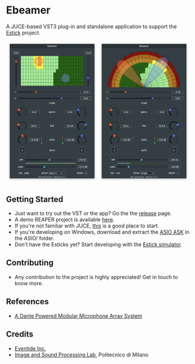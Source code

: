 # Ebeamer 
A JUCE-based VST3 plug-in and standalone application to support the [Estick](https://www.facebook.com/estickproject) project.

![The eBeamer](docs/gui.png)

## Getting Started
- Just want to try out the VST or the app? Go the the [release](https://github.com/listensmart/ebeamer/releases) page.
- A demo REAPER project is available [here](docs/EbeamerDemo.rpp).
- If you're not familiar with JUCE, [this](https://juce.com/learn) is a good place to start.
- If you're developing on Windows, download and extract the [ASIO ASK](https://www.steinberg.net/en/company/developers.html) in the *ASIO/* folder.
- Don't have the Esticks yet? Start developing with the [Estick simulator](https://github.com/luca-bondi/estick-simulator).

## Contributing
- Any contribution to the project is highly appreciated! Get in touch to know more.

## References
- [A Dante Powered Modular Microphone Array System](http://www.aes.org/e-lib/browse.cfm?elib=19743)

## Credits
- [Eventide Inc.](https://www.eventideaudio.com/)
- [Image and Sound Processing Lab](http://ispl.deib.polimi.it/), Politecnico di Milano
